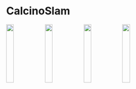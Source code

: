 # CalcinoSlam

<img src="https://user-images.githubusercontent.com/35273715/235455853-8bf6e6c9-a271-4194-9949-4fff788360c9.png" align="left" width="20%">
<img src="https://user-images.githubusercontent.com/35273715/235455863-868ba3ea-7cf5-4c4f-a5d7-e68087f4856e.png" align="left" width="20%">
<img src="https://user-images.githubusercontent.com/35273715/235455870-167f91c6-9461-4bc7-b895-b07ba21ec56f.png" align="left" width="20%">
<img src="https://user-images.githubusercontent.com/35273715/235455880-74e4d099-efb9-47fe-bc1c-2d70018418ee.png" align="left" width="20%">
